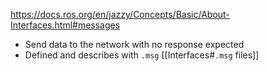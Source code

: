 https://docs.ros.org/en/jazzy/Concepts/Basic/About-Interfaces.html#messages
- Send data to the network with no response expected
- Defined and describes with `.msg` [[Interfaces#`.msg` files]]
